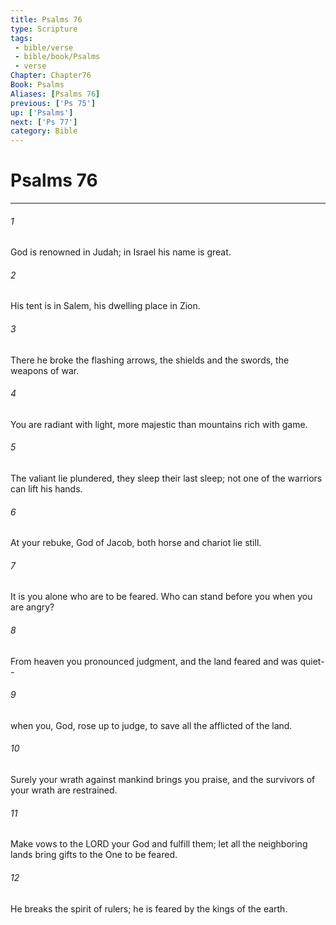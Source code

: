 ```yaml
---
title: Psalms 76
type: Scripture
tags:
 - bible/verse
 - bible/book/Psalms
 - verse
Chapter: Chapter76
Book: Psalms
Aliases: [Psalms 76]
previous: ['Ps 75']
up: ['Psalms']
next: ['Ps 77']
category: Bible
---
```

# Psalms 76

***


###### 1 
God is renowned in Judah; in Israel his name is great. 

###### 2 
His tent is in Salem, his dwelling place in Zion. 

###### 3 
There he broke the flashing arrows, the shields and the swords, the weapons of war. 

###### 4 
You are radiant with light, more majestic than mountains rich with game. 

###### 5 
The valiant lie plundered, they sleep their last sleep; not one of the warriors can lift his hands. 

###### 6 
At your rebuke, God of Jacob, both horse and chariot lie still. 

###### 7 
It is you alone who are to be feared. Who can stand before you when you are angry? 

###### 8 
From heaven you pronounced judgment, and the land feared and was quiet-- 

###### 9 
when you, God, rose up to judge, to save all the afflicted of the land. 

###### 10 
Surely your wrath against mankind brings you praise, and the survivors of your wrath are restrained. 

###### 11 
Make vows to the LORD your God and fulfill them; let all the neighboring lands bring gifts to the One to be feared. 

###### 12 
He breaks the spirit of rulers; he is feared by the kings of the earth. 

